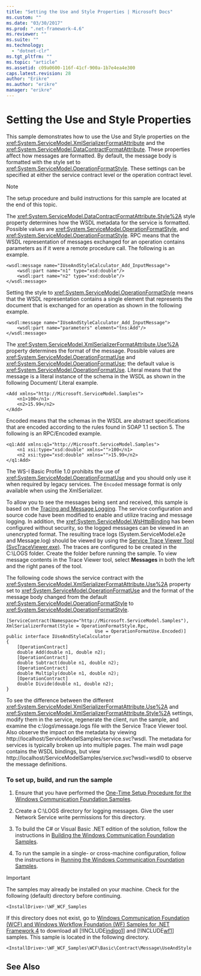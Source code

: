 ```yaml
---
title: "Setting the Use and Style Properties | Microsoft Docs"
ms.custom: ""
ms.date: "03/30/2017"
ms.prod: ".net-framework-4.6"
ms.reviewer: ""
ms.suite: ""
ms.technology: 
  - "dotnet-clr"
ms.tgt_pltfrm: ""
ms.topic: "article"
ms.assetid: c09a0600-116f-41cf-900a-1b7e4ea4e300
caps.latest.revision: 28
author: "Erikre"
ms.author: "erikre"
manager: "erikre"
---
```

# Setting the Use and Style Properties
This sample demonstrates how to use the Use and Style properties on the <xref:System.ServiceModel.XmlSerializerFormatAttribute> and the <xref:System.ServiceModel.DataContractFormatAttribute>. These properties affect how messages are formatted. By default, the message body is formatted with the style set to <xref:System.ServiceModel.OperationFormatStyle>. These settings can be specified at either the service contract level or the operation contract level.  
  
> [!NOTE]
>  The setup procedure and build instructions for this sample are located at the end of this topic.  
  
 The <xref:System.ServiceModel.DataContractFormatAttribute.Style%2A> style property determines how the WSDL metadata for the service is formatted. Possible values are <xref:System.ServiceModel.OperationFormatStyle>, and <xref:System.ServiceModel.OperationFormatStyle>. RPC means that the WSDL representation of messages exchanged for an operation contains parameters as if it were a remote procedure call. The following is an example.  
  
```  
<wsdl:message name="IUseAndStyleCalculator_Add_InputMessage">  
    <wsdl:part name="n1" type="xsd:double"/>  
    <wsdl:part name="n2" type="xsd:double"/>  
</wsdl:message>  
```  
  
 Setting the style to <xref:System.ServiceModel.OperationFormatStyle> means that the WSDL representation contains a single element that represents the document that is exchanged for an operation as shown in the following example.  
  
```  
<wsdl:message name="IUseAndStyleCalculator_Add_InputMessage">  
    <wsdl:part name="parameters" element="tns:Add"/>  
</wsdl:message>  
```  
  
 The <xref:System.ServiceModel.XmlSerializerFormatAttribute.Use%2A> property determines the format of the message. Possible values are <xref:System.ServiceModel.OperationFormatUse> and <xref:System.ServiceModel.OperationFormatUse>; the default value is <xref:System.ServiceModel.OperationFormatUse>. Literal means that the message is a literal instance of the schema in the WSDL as shown in the following Document/ Literal example.  
  
```  
<Add xmlns="http://Microsoft.ServiceModel.Samples">  
    <n1>100</n1>  
    <n2>15.99</n2>  
</Add>  
```  
  
 Encoded means that the schemas in the WSDL are abstract specifications that are encoded according to the rules found in SOAP 1.1 section 5. The following is an RPC/Encoded example.  
  
```  
<q1:Add xmlns:q1="http://Microsoft.ServiceModel.Samples">  
    <n1 xsi:type="xsd:double" xmlns="">100</n1>  
    <n2 xsi:type="xsd:double" xmlns="">15.99</n2>  
</q1:Add>  
```  
  
 The WS-I Basic Profile 1.0 prohibits the use of <xref:System.ServiceModel.OperationFormatUse> and you should only use it when required by legacy services. The `Encoded` message format is only available when using the XmlSerializer.  
  
 To allow you to see the messages being sent and received, this sample is based on the [Tracing and Message Logging](../../../../docs/framework/wcf/samples/tracing-and-message-logging.md). The service configuration and source code have been modified to enable and utilize tracing and message logging. In addition, the <xref:System.ServiceModel.WsHttpBinding> has been configured without security, so the logged messages can be viewed in an unencrypted format. The resulting trace logs (System.ServiceModel.e2e and Message.log) should be viewed by using the [Service Trace Viewer Tool (SvcTraceViewer.exe)](../../../../docs/framework/wcf/service-trace-viewer-tool-svctraceviewer-exe.md). The traces are configured to be created in the C:\LOGS folder. Create the folder before running the sample. To view message contents in the Trace Viewer tool, select **Messages** in both the left and the right panes of the tool.  
  
 The following code shows the service contract with the <xref:System.ServiceModel.XmlSerializerFormatAttribute.Use%2A> property set to <xref:System.ServiceModel.OperationFormatUse> and the format of the message body changed from the default <xref:System.ServiceModel.OperationFormatStyle> to <xref:System.ServiceModel.OperationFormatStyle>.  
  
```  
[ServiceContract(Namespace="http://Microsoft.ServiceModel.Samples"),  
XmlSerializerFormat(Style = OperationFormatStyle.Rpc,   
                                 Use = OperationFormatUse.Encoded)]  
public interface IUseAndStyleCalculator  
{  
    [OperationContract]  
    double Add(double n1, double n2);  
    [OperationContract]  
    double Subtract(double n1, double n2);  
    [OperationContract]  
    double Multiply(double n1, double n2);  
    [OperationContract]  
    double Divide(double n1, double n2);  
}  
```  
  
 To see the difference between the different <xref:System.ServiceModel.XmlSerializerFormatAttribute.Use%2A> and <xref:System.ServiceModel.XmlSerializerFormatAttribute.Style%2A> settings, modify them in the service, regenerate the client, run the sample, and examine the c:\logs\message.logs file with the Service Trace Viewer tool. Also observe the impact on the metadata by viewing http://localhost/ServiceModelSamples/service.svc?wsdl. The metadata for services is typically broken up into multiple pages. The main wsdl page contains the WSDL bindings, but view http://localhost/ServiceModelSamples/service.svc?wsdl=wsdl0 to observe the message definitions.  
  
### To set up, build, and run the sample  
  
1.  Ensure that you have performed the [One-Time Setup Procedure for the Windows Communication Foundation Samples](../../../../docs/framework/wcf/samples/one-time-setup-procedure-for-the-wcf-samples.md).  
  
2.  Create a C:\LOGS directory for logging messages. Give the user Network Service write permissions for this directory.  
  
3.  To build the C# or Visual Basic .NET edition of the solution, follow the instructions in [Building the Windows Communication Foundation Samples](../../../../docs/framework/wcf/samples/building-the-samples.md).  
  
4.  To run the sample in a single- or cross-machine configuration, follow the instructions in [Running the Windows Communication Foundation Samples](../../../../docs/framework/wcf/samples/running-the-samples.md).  
  
> [!IMPORTANT]
>  The samples may already be installed on your machine. Check for the following (default) directory before continuing.  
>   
>  `<InstallDrive>:\WF_WCF_Samples`  
>   
>  If this directory does not exist, go to [Windows Communication Foundation (WCF) and Windows Workflow Foundation (WF) Samples for .NET Framework 4](http://go.microsoft.com/fwlink/?LinkId=150780) to download all [!INCLUDE[indigo1](../../../../includes/indigo1-md.md)] and [!INCLUDE[wf1](../../../../includes/wf1-md.md)] samples. This sample is located in the following directory.  
>   
>  `<InstallDrive>:\WF_WCF_Samples\WCF\Basic\Contract\Message\UseAndStyle`  
  
## See Also